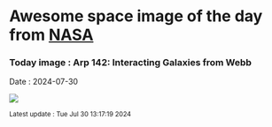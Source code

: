 
# Awesome space image of the day from [NASA](https://api.nasa.gov/)

### Today image : Arp 142: Interacting Galaxies from Webb
Date : 2024-07-30

![](https://apod.nasa.gov/apod/image/2407/Arp142_Webb_960.jpg)

<small>Latest update : Tue Jul 30 13:17:19 2024</small>
        